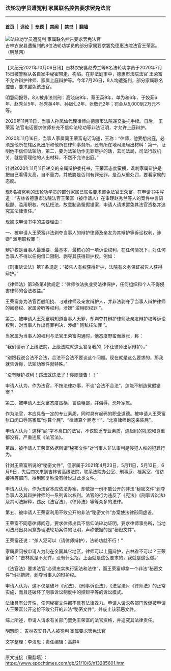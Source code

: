 ### 法轮功学员遭冤判 家属联名控告要求罢免法官

---

#### [首页](../../../..?n13285601) &nbsp;|&nbsp; [评论](../../../../../epoch-comment?n13285601) &nbsp;|&nbsp; [专题](../../../../../epoch-special?n13285601) &nbsp;|&nbsp; [禁闻](../../../../../epoch-news?n13285601) &nbsp;|&nbsp; [禁书](../../../../../books?n13285601) &nbsp;|&nbsp; [翻墙](https://github.com/gfw-breaker/nogfw/blob/master/README.md?n13285601)


<div><img alt="法轮功学员遭冤判 家属联名控告要求罢免法官" class="attachment-djy_600_400 size-djy_600_400 wp-post-image" src="https://i.epochtimes.com/assets/uploads/2021/10/id13286109-08151-600x400.jpg"/>
<div class="caption">
 吉林农安县遭冤判的8位法轮功学员的部分家属要求罢免德惠法院法官王荣富。（明慧网）
</div></div><hr/><div class="post_content" id="artbody" itemprop="articleBody">
 <!-- article content begin -->
 <p>
  【大纪元2021年10月06日讯】吉林农安县赵秀兰等8名法轮功学员于2020年7月15日被警察从各自家中秘密带走、构陷。在非法庭审中，德惠市法院法官
  <ok href="https://www.epochtimes.com/gb/tag/%E7%8E%8B%E8%8D%A3%E5%AF%8C.html">
   王荣富
  </ok>
  不允许辩护律师、家属上庭辩护等。今年7月26日，8人均遭冤判，部分家属联名控告，要求罢免该法官。
 </p>
 <p>
  明慧网报导，8人被非法判刑：高晓歧9年、蔡玉英9年、单为和6年、于姣茹6年、赵秀兰5年、孙秀英4年、孙凤仙2年、张敬元2年；罚金从5,000到2万元不等。
 </p>
 <p>
  2020年11月11日，当事人孙凤仙代理律师向德惠市法院递交委托手续。日后，
  <ok href="https://www.epochtimes.com/gb/tag/%E7%8E%8B%E8%8D%A3%E5%AF%8C.html">
   王荣富
  </ok>
  法官电话要求律师补充不信仰法轮功等非法证明，才允许上庭辩护。
 </p>
 <p>
  2020年11月16日，当事人家属同王荣富电话沟通，王称：“律师，他要想出庭，必须是他所在辖区派出所和他所在律师事务所，还有所在地司法局出材料：第一，证明他不信仰法轮功，第二，要为法轮功作无罪辩护的话，去司法局，司法行政机关，就是管理他的人出材料，不然不允许出庭。”
 </p>
 <p>
  针对2020年11月11日递交的亲属辩护委托书，王荣富态度蛮横，讽刺家属辩护是把自己看得太高，自不量力，并威胁是否判有罪无罪，是否从重处罚，要看家属的态度。
 </p>
 <p>
  现8名被冤判的法轮功学员的部分家属已联名要求罢免法官王荣富，在申请书中写道：“吉林省德惠市法院法官王荣富（被申请人）在审理赵秀兰等人的案件中言语粗鄙、滥用职权、徇私枉法，故意制造冤假错案，申请人请求罢免其法官资格并追究其法律责任。”
 </p>
 <p>
  现摘取申请书中的主要理由：
 </p>
 <p>
  一、被申请人王荣富非法剥夺当事人的辩护律师及亲友为其辩护等诉讼权利，涉嫌“
  <ok href="https://www.epochtimes.com/gb/tag/%E6%BB%A5%E7%94%A8%E8%81%8C%E6%9D%83%E7%BD%AA.html">
   滥用职权罪
  </ok>
  ”。
 </p>
 <p>
  辩护权是当事人最重要、最基本、最核心的一项诉讼权利，在任何情况下，对任何当事人不得以任何借口限制、剥夺其获得辩护权。例如：
 </p>
 <p>
  《刑事诉讼法》第11条规定：“被告人有权获得辩护，法院有义务保证被告人获得辩护。”
 </p>
 <p>
  《律师法》第3条第4款规定：“律师依法执业受法律保护，任何组织和个人不得侵害律师的合法权益。”
 </p>
 <p>
  王荣富身为法官百般阻挠、刁难律师及亲友辩护人，并非法剥夺了当事人辩护律师的阅卷权、家属旁听等权利，涉嫌“
  <ok href="https://www.epochtimes.com/gb/tag/%E6%BB%A5%E7%94%A8%E8%81%8C%E6%9D%83%E7%BD%AA.html">
   滥用职权罪
  </ok>
  ”。
 </p>
 <p>
  第二、被申请人王荣富明知道当事人无罪，却剥夺其辩护律师及亲友辩护权等诉讼权利，对当事人作出有罪判决，涉嫌“
  <ok href="https://www.epochtimes.com/gb/tag/%E5%BE%87%E7%A7%81%E6%9E%89%E6%B3%95%E7%BD%AA.html">
   徇私枉法罪
  </ok>
  ”。
 </p>
 <p>
  当家属为当事人的权利与法官王荣富沟通时，他态度野蛮而嚣张，称：
 </p>
 <p>
  “我们请示了上级法院，上级法院就这么答复我的（不让律师出庭辩护）。”
 </p>
 <p>
  “别跟我说合法不合法，合法不合法不要谈这个问题。现在就是这么要求的，那我就告诉你，法轮功案件就特殊。”
 </p>
 <p>
  “没有辩护权利！违法就违法了！你随便告！！”
 </p>
 <p>
  申请人认为，作为法官，不按法律办事，不谈“合法不合法”，怎能不制造冤假错案？
 </p>
 <p>
  第三、被申请人王荣富态度蛮横、言语粗鄙，并侮辱，恐吓家属。
 </p>
 <p>
  作为法官，本应具备一定的专业素质，同时具有起码的职业道德。被申请人王荣富张口闭口辱骂家属“你算个屁”、“律师算个屁老丫”、“北京律师跑这来装屁”。
 </p>
 <p>
  申请人认为：这样“屁”字不离口的法官，不仅缺乏专业素质，连起码的礼貌和尊重都没有，严重违反《法官法》。
 </p>
 <p>
  第四、被申请人王荣富依据所谓“秘密文件”对当事人非法审判是侵犯人权的犯罪行为。
 </p>
 <p>
  针对王荣富所说的“秘密文件”，但家属于2021年4月23日，5月11日，5月13日，6月9日，先后四次来到吉林省高级法院，联系法院办公室、刑事庭、档案室、信访接待等部门，得到回复称没有听说过此类文件。
 </p>
 <p>
  申请人认为，作为法官本应依法办案，却依据一份不敢公开的非法“秘密文件”剥夺当事人及其辩护律师的一系列诉讼权利。法官的行为违反了《宪法》《刑事诉讼法》及其司法解释，违反《法官法》、《律师法》等等众多的法律。
 </p>
 <p>
  第五、被申请人王荣富利用不敢公开的非法“秘密文件”办案使法律形同虚设。
 </p>
 <p>
  王荣富不同意律师阅卷，要求律师出具不信仰法轮功证明，要求律师事务所，当地司法局出具同意办理法轮功案件的证明，声称依据的是“秘密文件”。
 </p>
 <p>
  王荣富还说：“杀人犯可以（请律师辩护），法轮功就不行！”
 </p>
 <p>
  家属质问被申请人为何在全国其它地区，律师可以上庭辩护，吉林省不可以？王荣富称：“吉林就是不允许，没有什么招。上面就是这么要求的，我就是这么做。”
 </p>
 <p>
  《法官法》要求法官“必须忠实执行宪法和法律”，而王荣富却拿一个非法“秘密文件”当挡箭牌，剥夺当事人的辩护权。
 </p>
 <p>
  申请人认为，这不仅是破坏《宪法》、《刑事诉讼法》、《法官法》、《律师法》的正常实施，而且还破坏了刑事诉讼制度中的控辩平等的诉讼模式。
 </p>
 <p>
  法律具有公开性，任何秘密文件都不具有法律效力。申请人请求各部门敦促被申请人王荣富公开这份不敢公开的非法“秘密文件”，并废止该邪恶文件。
 </p>
 <p>
  综上所述，申请人请求有关部门罢免王荣富的法官资格，并追究其法律责任。
 </p>
 <p>
  明慧网：
  <ok href="http://big5.minghui.org/mh/articles/2021/10/6/%E5%90%89%E6%9E%97%E8%BE%B2%E5%AE%89%E7%B8%A3%E5%85%AB%E4%BA%BA%E8%A2%AB%E5%86%A4%E5%88%A4-%E5%AE%B6%E5%B1%AC%E8%A6%81%E6%B1%82%E7%BD%B7%E5%85%8D%E6%B3%95%E5%AE%98-432232.html">
   吉林农安县八人被冤判 家属要求罢免法官
  </ok>
 </p>
 <p>
  文字整理：李洁思；责任编辑：高静#
 </p>
 <!-- article content end -->
 <div id="below_article_ad">
 </div>
</div>


---

原文链接（需翻墙）：https://www.epochtimes.com/gb/21/10/6/n13285601.htm